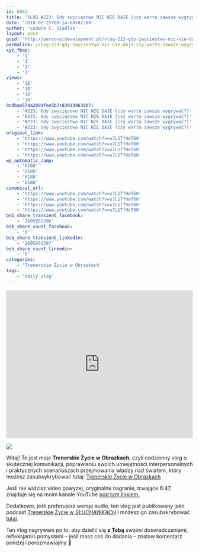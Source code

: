 ```yaml
---
id: 6662
title: 'VLOG #223: Gdy zwycięstwo NIC NIE DAJE (czy warto zawsze wygrywać?)'
date: '2018-02-25T09:14:08+02:00'
author: 'Ludwik C. Siadlak'
layout: post
guid: 'http://personaldevelopment.pl/vlog-223-gdy-zwyciestwo-nic-nie-daje-czy-warto-zawsze-wygrywac/'
permalink: /vlog-223-gdy-zwyciestwo-nic-nie-daje-czy-warto-zawsze-wygrywac/
xyz_fbap:
    - '1'
    - '1'
    - '1'
    - '1'
views:
    - '18'
    - '18'
    - '18'
    - '18'
9cdbae574a2093fee5b7c839139639b7:
    - '#223: Gdy zwycięstwo NIC NIE DAJE (czy warto zawsze wygrywać?)'
    - '#223: Gdy zwycięstwo NIC NIE DAJE (czy warto zawsze wygrywać?)'
    - '#223: Gdy zwycięstwo NIC NIE DAJE (czy warto zawsze wygrywać?)'
    - '#223: Gdy zwycięstwo NIC NIE DAJE (czy warto zawsze wygrywać?)'
original_link:
    - 'https://www.youtube.com/watch?v=u7L1TfHoT60'
    - 'https://www.youtube.com/watch?v=u7L1TfHoT60'
    - 'https://www.youtube.com/watch?v=u7L1TfHoT60'
    - 'https://www.youtube.com/watch?v=u7L1TfHoT60'
wp_automatic_camp:
    - '6188'
    - '6188'
    - '6188'
    - '6188'
canonical_url:
    - 'https://www.youtube.com/watch?v=u7L1TfHoT60'
    - 'https://www.youtube.com/watch?v=u7L1TfHoT60'
    - 'https://www.youtube.com/watch?v=u7L1TfHoT60'
    - 'https://www.youtube.com/watch?v=u7L1TfHoT60'
bsb_share_transient_facebook:
    - '1605951396'
bsb_share_count_facebook:
    - '0'
bsb_share_transient_linkedin:
    - '1605951397'
bsb_share_count_linkedin:
    - '0'
categories:
    - 'Trenerskie Życie w Obrazkach'
tags:
    - 'daily vlog'
---
```


 <iframe allowfullscreen="" frameborder="0" height="400" loading="lazy" src="https://www.youtube.com/embed/u7L1TfHoT60" width="100%"></iframe>

[![](/emoji/ludwik-c-siadlak-emoji_20.png)](https://go.siadlak.com/TZWO)

Witaj! To jest moje **Trenerskie Życie w Obrazkach**, czyli codzienny vlog o skutecznej komunikacji, poprawianiu swoich umiejętności interpersonalnych i praktycznych scenariuszach przejmowania władzy nad światem, który możesz zasubsykrybować tutaj: [Trenerskie Życie w Obrazkach](https://go.siadlak.com/TZWO)

Jeśli nie widzisz video powyżej, oryginalne nagranie, trwające 6:47, znajduje się na moim kanale YouTube [pod tym linkiem.](https://www.youtube.com/watch?v=u7L1TfHoT60)

Dodatkowo, jeśli preferujesz wersję audio, ten vlog jest publikowany jako podcast [Trenerskie Życie w <span style="text-transform:uppercase; font-style: italic;">Słuchawkach</span>](https://go.siadlak.com/TZWS) i możesz go zasubskrybować [tutaj](https://go.siadlak.com/TZWS).

Ten vlog nagrywam po to, aby dzielić się **z Tobą** swoimi doświadczeniami, refleksjami i pomysłami – jeśli masz coś do dodania – zostaw komentarz poniżej i porozmawiajmy 🙂